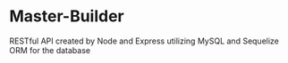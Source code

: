 # Master-Builder
RESTful API created by Node and Express utilizing MySQL and Sequelize ORM for the database
